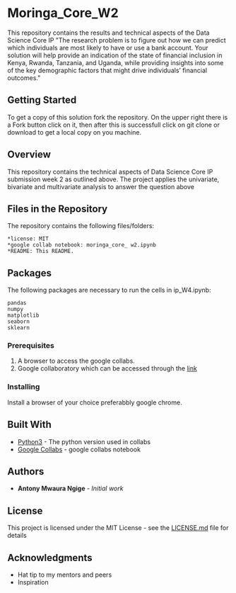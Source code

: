 # Moringa_Core_W2
This repository contains the results and technical aspects  of the Data Science Core IP "The research problem is to figure out how we can predict which individuals are most likely to have or use a bank account. Your solution will help provide an indication of the state of financial inclusion in Kenya, Rwanda, Tanzania, and Uganda, while providing insights into some of the key demographic factors that might drive individuals’ financial outcomes."

## Getting Started

To get a copy of this solution fork the repository. On the upper right there is a Fork button click on it, then after this is successfull click on git clone or download to get a local copy on you machine. 

## Overview

This repository contains the technical aspects of Data Science Core IP submission week 2 as outlined above. The project applies the univariate, bivariate and multivariate analysis to answer the question above

## Files in the Repository

The repository contains the following files/folders:

    *license: MIT
    *google collab notebook: moringa_core_ w2.ipynb
    *README: This README.

## Packages

The following packages are necessary to run the cells in ip_W4.ipynb:

    pandas
    numpy
    matplotlib
    seaborn
    sklearn
    

### Prerequisites
1. A browser to access the google collabs.
2. Google collaboratory which can be accessed through the [link](https://www.google.com/url?sa=t&rct=j&q=&esrc=s&source=web&cd=&cad=rja&uact=8&ved=2ahUKEwius97P4tjpAhVwxoUKHU9jDQQQFjAAegQIBhAC&url=https%3A%2F%2Fcolab.research.google.com%2F&usg=AOvVaw3A5aPK2kLFzKOzb6sOckVw)


### Installing

Install a browser of your choice preferabbly google chrome.


## Built With

* [Python3](https://www.python.org/) - The python version used in collabs
* [Google Collabs](https://www.google.com/url?sa=t&rct=j&q=&esrc=s&source=web&cd=&cad=rja&uact=8&ved=2ahUKEwius97P4tjpAhVwxoUKHU9jDQQQFjAAegQIBhAC&url=https%3A%2F%2Fcolab.research.google.com%2F&usg=AOvVaw3A5aPK2kLFzKOzb6sOckVw) - google collabs notebook




## Authors

* **Antony Mwaura Ngige** - *Initial work* 


## License

This project is licensed under the MIT License - see the [LICENSE.md](LICENSE.md) file for details

## Acknowledgments

* Hat tip to my mentors and peers
* Inspiration


